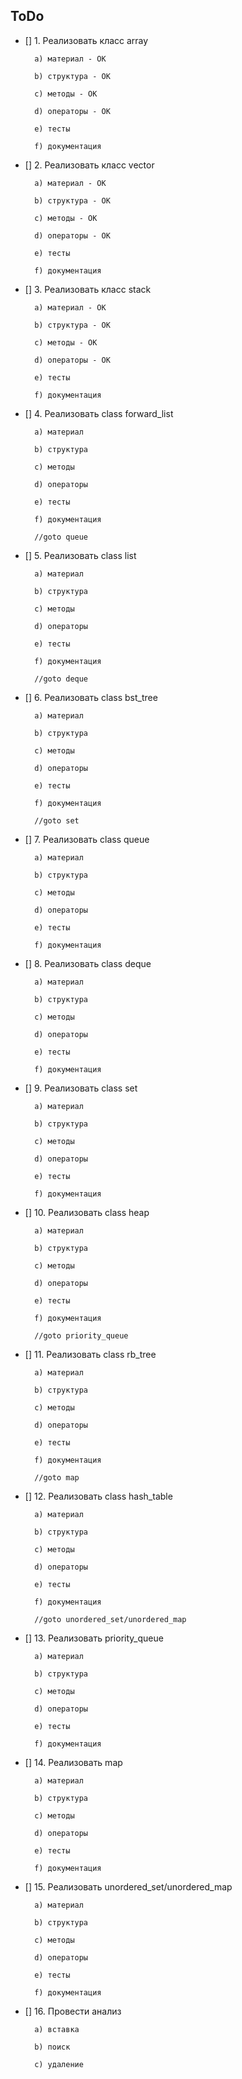 ## ToDo

- [] 1. Реализовать класс array

		a) материал - OK
		
		b) структура - OK
		
		c) методы - OK
		
		d) операторы - OK
		
		e) тесты
		
		f) документация
		

- [] 2. Реализовать класс vector

		a) материал - OK
		
		b) структура - ОК
		
		c) методы - OK
		
		d) операторы - OK
		
		e) тесты
		
		f) документация
		
- [] 3. Реализовать класс stack
		
		a) материал - OK
		
		b) структура - ОК
		
		c) методы - OK
		
		d) операторы - OK
		
		e) тесты
		
		f) документация
	
- [] 4. Реализовать class forward_list
		
		a) материал
		
		b) структура
		
		c) методы
		
		d) операторы
		
		e) тесты
		
		f) документация
		
		//goto queue
		
- [] 5. Реализовать class list
		
		a) материал
		
		b) структура
		
		c) методы
		
		d) операторы
		
		e) тесты
		
		f) документация
		
		//goto deque
- [] 6. Реализовать class bst_tree
		
		a) материал
		
		b) структура
		
		c) методы
		
		d) операторы
		
		e) тесты
		
		f) документация
		
		//goto set
	
- [] 7. Реализовать class queue
		
		a) материал
		
		b) структура
		
		c) методы
		
		d) операторы
		
		e) тесты
		
		f) документация
		
- [] 8. Реализовать class deque
		
		a) материал
		
		b) структура
		
		c) методы
		
		d) операторы
		
		e) тесты
		
		f) документация
		
- [] 9. Реализовать class set
		
		a) материал
		
		b) структура
		
		c) методы
		
		d) операторы
		
		e) тесты
		
		f) документация
	
- [] 10. Реализовать class heap
		
		a) материал
		
		b) структура
		
		c) методы
		
		d) операторы
		
		e) тесты
		
		f) документация
		
		//goto priority_queue

- [] 11. Реализовать class rb_tree
		
		a) материал
		
		b) структура
		
		c) методы
		
		d) операторы
		
		e) тесты
		
		f) документация
		
		//goto map
		
- [] 12. Реализовать class hash_table
		
		a) материал
		
		b) структура
		
		c) методы
		
		d) операторы
		
		e) тесты
		
		f) документация
		
		//goto unordered_set/unordered_map
	
- [] 13. Реализовать priority_queue
		
		a) материал
		
		b) структура
		
		c) методы
		
		d) операторы
		
		e) тесты
		
		f) документация

- [] 14. Реализовать map
		
		a) материал
		
		b) структура
		
		c) методы
		
		d) операторы
		
		e) тесты
		
		f) документация
		
- [] 15. Реализовать unordered_set/unordered_map
		
		a) материал
		
		b) структура
		
		c) методы
		
		d) операторы
		
		e) тесты
		
		f) документация

- [] 16. Провести анализ
		
		a) вставка
		
		b) поиск
		
		с) удаление